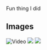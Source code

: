 Fun thing I did

## Images

![Video](https://www.youtube.com/watch?v=Ki-pgqXw8mQ)
![](https://media.discordapp.net/attachments/849739331278733332/994023733620641982/unknown.png)
![](https://cdn.discordapp.com/attachments/860459080165359617/1015977974912262164/unknown.png)
